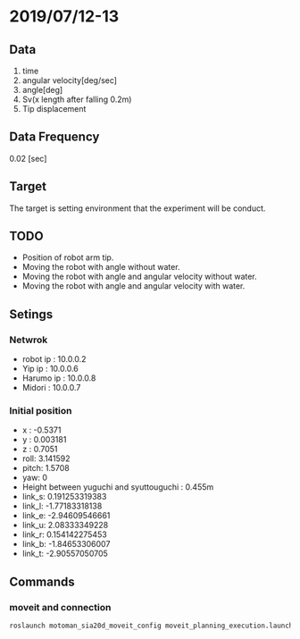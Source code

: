 # 2019/07/12-13

## Data 

1. time
2. angular velocity[deg/sec]
3. angle[deg]
4. Sv(x length after falling 0.2m)
5. Tip displacement

## Data Frequency

0.02 [sec]

## Target

The target is setting environment that the experiment will be conduct.

## TODO

- Position of robot arm tip.
- Moving the robot with angle without water.
- Moving the robot with angle and angular velocity without water.
- Moving the robot with angle and angular velocity with water.

## Setings

### Netwrok

- robot ip : 10.0.0.2
- Yip ip : 10.0.0.6
- Harumo ip : 10.0.0.8
- Midori : 10.0.0.7

### Initial position

- x : -0.5371
- y : 0.003181
- z : 0.7051
- roll: 3.141592
- pitch: 1.5708
- yaw: 0
- Height between yuguchi and syuttouguchi : 0.455m
- link_s: 0.191253319383
- link_l: -1.77183318138
- link_e: -2.94609546661
- link_u: 2.08333349228
- link_r: 0.154142275453
- link_b: -1.84653306007
- link_t: -2.90557050705

## Commands

### moveit and connection

```sh
roslaunch motoman_sia20d_moveit_config moveit_planning_execution.launch sim:=false robot_ip:=10.0.0.2 controller:=fs100
```

